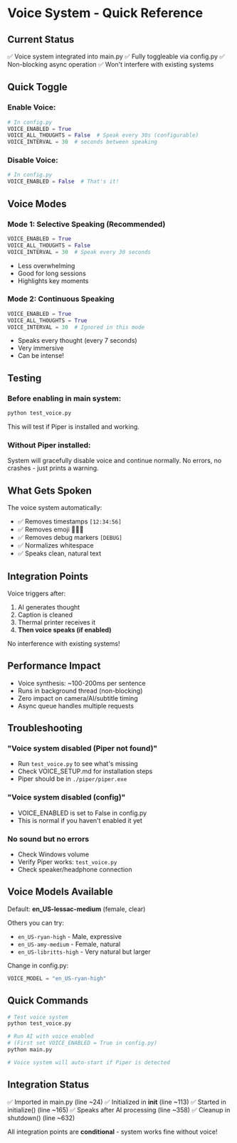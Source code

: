 # Voice System - Quick Reference

## Current Status
✅ Voice system integrated into main.py
✅ Fully toggleable via config.py
✅ Non-blocking async operation
✅ Won't interfere with existing systems

## Quick Toggle

### Enable Voice:
```python
# In config.py
VOICE_ENABLED = True
VOICE_ALL_THOUGHTS = False  # Speak every 30s (configurable)
VOICE_INTERVAL = 30  # seconds between speaking
```

### Disable Voice:
```python
# In config.py
VOICE_ENABLED = False  # That's it!
```

## Voice Modes

### Mode 1: Selective Speaking (Recommended)
```python
VOICE_ENABLED = True
VOICE_ALL_THOUGHTS = False
VOICE_INTERVAL = 30  # Speak every 30 seconds
```
- Less overwhelming
- Good for long sessions
- Highlights key moments

### Mode 2: Continuous Speaking
```python
VOICE_ENABLED = True
VOICE_ALL_THOUGHTS = True
VOICE_INTERVAL = 30  # Ignored in this mode
```
- Speaks every thought (every 7 seconds)
- Very immersive
- Can be intense!

## Testing

### Before enabling in main system:
```bash
python test_voice.py
```

This will test if Piper is installed and working.

### Without Piper installed:
System will gracefully disable voice and continue normally.
No errors, no crashes - just prints a warning.

## What Gets Spoken

The voice system automatically:
- ✅ Removes timestamps `[12:34:56]`
- ✅ Removes emoji 🎯🧠💭
- ✅ Removes debug markers `[DEBUG]`
- ✅ Normalizes whitespace
- ✅ Speaks clean, natural text

## Integration Points

Voice triggers after:
1. AI generates thought
2. Caption is cleaned
3. Thermal printer receives it
4. **Then voice speaks (if enabled)**

No interference with existing systems!

## Performance Impact

- Voice synthesis: ~100-200ms per sentence
- Runs in background thread (non-blocking)
- Zero impact on camera/AI/subtitle timing
- Async queue handles multiple requests

## Troubleshooting

### "Voice system disabled (Piper not found)"
- Run `test_voice.py` to see what's missing
- Check VOICE_SETUP.md for installation steps
- Piper should be in `./piper/piper.exe`

### "Voice system disabled (config)"
- VOICE_ENABLED is set to False in config.py
- This is normal if you haven't enabled it yet

### No sound but no errors
- Check Windows volume
- Verify Piper works: `test_voice.py`
- Check speaker/headphone connection

## Voice Models Available

Default: **en_US-lessac-medium** (female, clear)

Others you can try:
- `en_US-ryan-high` - Male, expressive
- `en_US-amy-medium` - Female, natural
- `en_US-libritts-high` - Very natural but larger

Change in config.py:
```python
VOICE_MODEL = "en_US-ryan-high"
```

## Quick Commands

```bash
# Test voice system
python test_voice.py

# Run AI with voice enabled
# (First set VOICE_ENABLED = True in config.py)
python main.py

# Voice system will auto-start if Piper is detected
```

## Integration Status

✅ Imported in main.py (line ~24)
✅ Initialized in __init__ (line ~113)
✅ Started in initialize() (line ~165)
✅ Speaks after AI processing (line ~358)
✅ Cleanup in shutdown() (line ~632)

All integration points are **conditional** - system works fine without voice!
